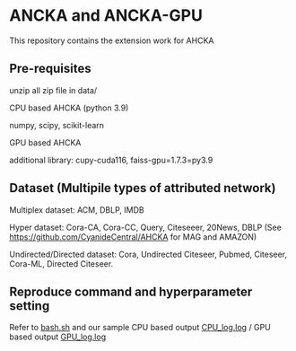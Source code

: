 # ANCKA and ANCKA-GPU
This repository contains the extension work for AHCKA

## Pre-requisites
unzip all zip file in data/

CPU based AHCKA (python 3.9)

numpy, scipy, scikit-learn

GPU based AHCKA

additional library: cupy-cuda116, faiss-gpu=1.7.3=py3.9

## Dataset (Multipile types of attributed network)
Multiplex dataset: ACM, DBLP, IMDB

Hyper dataset: Cora-CA, Cora-CC, Query, Citeseeer, 20News, DBLP (See https://github.com/CyanideCentral/AHCKA for MAG and AMAZON)

Undirected/Directed dataset: Cora, Undirected Citeseer, Pubmed, Citeseer, Cora-ML, Directed Citeseer.

## Reproduce command and hyperparameter setting
Refer to [bash.sh](bash.sh) and our sample CPU based output [CPU_log.log](CPU_log.log) / GPU based output [GPU_log.log](GPU_log.log) 
